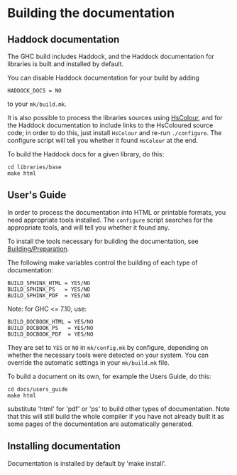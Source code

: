 # Building the documentation

## Haddock documentation


The GHC build includes Haddock, and the Haddock documentation for libraries is built and installed by default.


You can disable Haddock documentation for your build by adding

```wiki
HADDOCK_DOCS = NO
```


to your `mk/build.mk`.


It is also possible to process the libraries sources using [ HsColour](http://hackage.haskell.org/cgi-bin/hackage-scripts/package/hscolour), and for the Haddock documentation to include links to the HsColoured source code; in order to do this, just install `HsColour` and re-run `./configure`.  The configure script will tell you whether it found `HsColour` at the end.


To build the Haddock docs for a given library, do this:

```wiki
cd libraries/base
make html
```

## User's Guide


In order to process the documentation into HTML or printable formats, you need appropriate tools installed.  The `configure` script searches for the appropriate tools, and will tell you whether it found any.


To install the tools necessary for building the documentation, see [Building/Preparation](building/preparation).


The following make variables control the building of each type of documentation:

```wiki
BUILD_SPHINX_HTML = YES/NO
BUILD_SPHINX_PS   = YES/NO
BUILD_SPHINX_PDF  = YES/NO
```


Note: for GHC \<= 7.10, use:

```wiki
BUILD_DOCBOOK_HTML = YES/NO
BUILD_DOCBOOK_PS   = YES/NO
BUILD_DOCBOOK_PDF  = YES/NO
```


They are set to `YES` or `NO` in `mk/config.mk` by configure, depending on whether the necessary tools were detected on your system.  You can override the automatic settings in your `mk/build.mk` file.


To build a document on its own, for example the Users Guide, do this:

```wiki
cd docs/users_guide
make html
```


substitute 'html' for 'pdf' or 'ps' to build other types of documentation. Note that this will still build the whole compiler if you have not already built it as some pages
of the documentation are automatically generated. 

## Installing documentation


Documentation is installed by default by 'make install'.
